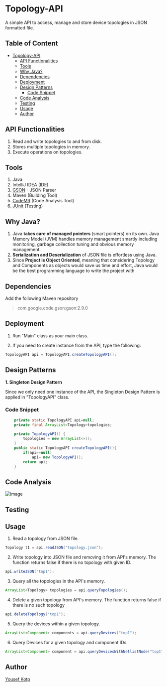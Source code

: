 # Topology-API
A simple API to access, manage and store device topologies in JSON formatted file.
## Table of Content
- [Topology-API](#topology-api)
  * [API Functionalities](#api-functionalities)
  * [Tools](#tools)
  * [Why Java?](#why-java-)
  * [Dependencies](#dependencies)
  * [Deployment](#deployment)
  * [Design Patterns](#design-patterns)
    + [Code Snippet](#code-snippet)
  * [Code Analysis](#code-analysis)
  * [Testing](#testing)
  * [Usage](#usage)
  * [Author](#author)
## API Functionalities
1. Read and write topologies to and from disk.
2. Stores multiple topologies in memory.
3. Execute operations on topologies.

## Tools
1. Java
2. IntelliJ IDEA (IDE)
3. [GSON](https://github.com/google/gson) - JSON Parser
4. Maven (Building Tool)
5. [CodeMR](https://www.codemr.co.uk/) (Code Analysis Tool)
6. [JUnit](https://junit.org/junit5/) (Testing)
## Why Java?
1. Java **takes care of managed pointers** (smart pointers) on its own. Java Memory Model (JVM) handles memory management smartly including monitoring, garbage collection tuning and obvious memory management.
2. **Serialization and Deserialization** of JSON file is effortless using Java.
3. Since **Project is Object Oriented**, meaning that considering Topology and Components as objects would save us time and effort, Java would be the best programming language to write the project with
## Dependencies
Add the following Maven repository
> com.google.code.gson:gson:2.9.0
## Deployment
1. Run "Main" class as your main class.

2. If you need to create instance from the API, type the following: 
```Java
TopologyAPI api = TopologyAPI.createTopologyAPI();
```
## Design Patterns
**1. Singleton Design Pattern**

Since we only need one instance of the API, the Singleton Design Pattern is applied in "TopologyAPI" class.
### Code Snippet
```Java
    private static TopologyAPI api=null;
    private final ArrayList<Topology>topologies;
    
    private TopologyAPI() {
        topologies = new ArrayList<>();
    }
    public static TopologyAPI createTopologyAPI(){
        if(api==null)
            api= new TopologyAPI();
        return api;
    }
```
## Code Analysis
![image](https://user-images.githubusercontent.com/41492875/168929786-a43fe717-6636-4aa6-8efb-2cb66f287aaa.png)

## Testing

## Usage
1. Read a topology from JSON file.
```Java
Topology t1 = api.readJSON("topology.json");
```
2. Write topology into JSON file and removing it from API's memory. The function returns false if there is no topology with given ID.
```Java
api.writeJSON("top1");
```   
3. Query all the topologies in the API's memory.

```Java
ArrayList<Topology> topologies = api.queryTopologies();
```   
4. Delete a given topology from API's memory. The function returns false if there is no such topology
```Java
api.deleteTopology("top1");
```   
5. Query the devices within a given topology.
```Java
ArrayList<Component> components = api.queryDevices("top1");
```       
6. Query Devices for a given topology and component IDs.
```Java
ArrayList<Component> component = api.queryDevicesWithNetlistNode("top1","res1");
``` 
      
## Author
[Yousef Kotp](https://github.com/yousefkotp)
